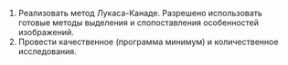 1. Реализовать метод Лукаса-Канаде. Разрешено использовать готовые методы выделения и спопоставления особенностей изображений.
2. Провести качественное (программа минимум) и количественное исследования. 
